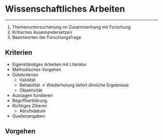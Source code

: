 # Wissenschaftliches Arbeiten
___
1. Themenuntersuchenung im Zusammenhang mit Forschung
2. Kritisches Auseinandersetzen
3. Beantworten der Forschungsfrage

## Kriterien
- Eigenständiges Arbeiten mit Literatur
- Methodisches Vorgehen
- Gütekriterien
	- Validität
	- Reliabilität → Wiederholung liefert ähnliche Ergebnisse
	- Objektivität
- Aussagen fundieren
- Begriffserklärung
- Richtiges Zitieren
	- Abrufsdatum
- Quellenangaben
## Vorgehen
